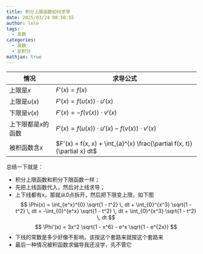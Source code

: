 ```yaml
---
title: 积分上限函数如何求导
date: 2025/03/24 08:50:55
author: lele
tags:
  - 高数
categories:
  - 高数
  - 定积分
mathjax: true
---
```


| **情况**        | **求导公式**                                                                  |
| ------------- | ------------------------------------------------------------------------- |
| 上限是$x$      |$F'(x) = f(x)$                                                           |
| 上限是$u(x)$   |$F'(x) = f(u(x)) \cdot u'(x)$                                          |
| 下限是$v(x)$   |$F'(x) = -f(v(x)) \cdot v'(x)$                                         |
| 上下限都是$x$的函数 |$F'(x) = f(u(x)) \cdot u'(x) - f(v(x)) \cdot v'(x)$                    |
| 被积函数含$x$    |$F'(x) = f(x, x) + \int_{a}^{x} \frac{\partial f(x, t)}{\partial x} dt$|
总结一下就是：
- 积分上限函数和积分下限函数一样；
- 先把上线函数代入，然后对上线求导；
- 上下线都有x，那就从0点拆开，然后把下限变上限，如下图
$$
\Phi(x) = \int_{e^x}^{0} \sqrt{1 - t^2} \, dt + \int_{0}^{x^3} \sqrt{1 - t^2} \, dt = -\int_{0}^{e^x} \sqrt{1 - t^2} \, dt + \int_{0}^{x^3} \sqrt{1 - t^2} \, dt
$$
$$
\Phi'(x)  = 3x^2 \sqrt{1 - x^6} - e^x \sqrt{1 - e^{2x}}
$$
- 下线的常数是多少好像不影响，该按这个套路来就按这个套路来
- 最后一种情况被积函数求偏导我还没学，先不管它